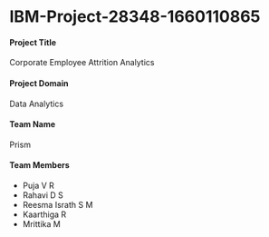 # IBM-Project-28348-1660110865
#### Project Title
Corporate Employee Attrition Analytics

#### Project Domain
Data Analytics

#### Team Name
Prism

#### Team Members
- Puja V R
- Rahavi D S
- Reesma Israth S M
- Kaarthiga R
- Mrittika M

